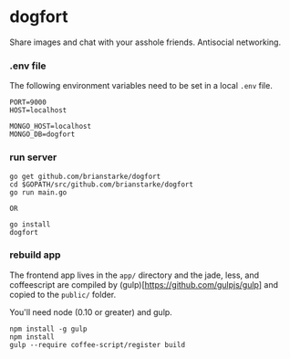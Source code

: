 dogfort
=======

Share images and chat with your asshole friends.  Antisocial networking.

### .env file 

The following environment variables need to be set in a local ```.env``` file.

```
PORT=9000
HOST=localhost

MONGO_HOST=localhost
MONGO_DB=dogfort
```

### run server

```
go get github.com/brianstarke/dogfort
cd $GOPATH/src/github.com/brianstarke/dogfort
go run main.go

OR

go install
dogfort
```

### rebuild app

The frontend app lives in the ```app/``` directory and the jade, less, and coffeescript are compiled by (gulp)[https://github.com/gulpjs/gulp] and copied to the ```public/``` folder.

You'll need node (0.10 or greater) and gulp.

```
npm install -g gulp
npm install
gulp --require coffee-script/register build
``` 